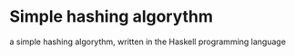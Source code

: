 # Simple hashing algorythm

a simple hashing algorythm, written in the Haskell programming language
